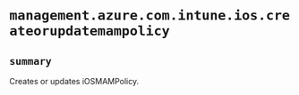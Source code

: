 # `management.azure.com.intune.ios.createorupdatemampolicy`

## `summary`
Creates or updates iOSMAMPolicy.


